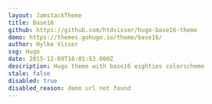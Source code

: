 ```yaml
---
layout: JamstackTheme
title: Base16
github: https://github.com/htdvisser/hugo-base16-theme
demo: https://themes.gohugo.io/theme/base16/
author: Hylke Visser
ssg: Hugo
date: 2015-12-09T16:01:53.000Z
description: Hugo theme with base16 eighties colorscheme
stale: false
disabled: true
disabled_reason: demo url not found
---
```

